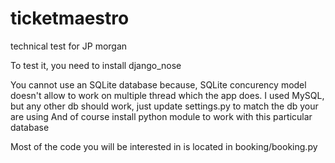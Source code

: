 # ticketmaestro
technical test for JP morgan

To test it, you need to install  django_nose

You cannot use an SQLite database because, SQLite concurency model doesn't allow to work on multiple thread which the app does.
I used MySQL, but any other db should work, just update settings.py to match the db your are using
And of course install python module to work with this particular database

Most of the code you will be interested in is located in booking/booking.py

